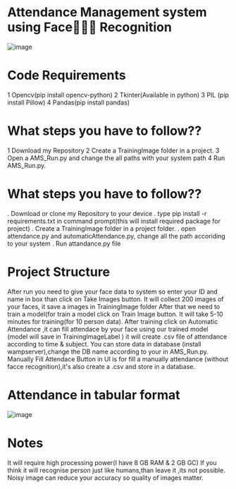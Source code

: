 # Attendance Management system using Face👦🏻👧 Recognition 

![image](https://user-images.githubusercontent.com/89336758/192049249-7381e7ee-68b0-4525-88d6-caddbcedfd3d.png)

# Code Requirements

 1 Opencv(pip install opencv-python)
 2 Tkinter(Available in python)
 3 PIL (pip install Pillow)
 4 Pandas(pip install pandas)
 
# What steps you have to follow??
  1 Download my Repository
  2 Create a TrainingImage folder in a project.
  3 Open a AMS_Run.py and change the all paths with your system path
  4 Run AMS_Run.py.

# What steps you have to follow??

 . Download or clone my Repository to your device
 . type pip install -r requirements.txt in command prompt(this will install required package for project)
 . Create a TrainingImage folder in a project folder.
 . open attendance.py and automaticAttendance.py, change all the path accoriding to your system
 . Run attandance.py file


# Project Structure

After run you need to give your face data to system so enter your ID and name in box than click on Take Images button.
It will collect 200 images of your faces, it save a images in TrainingImage folder
After that we need to train a model(for train a model click on Train Image button.
It will take 5-10 minutes for training(for 10 person data).
After training click on Automatic Attendance ,it can fill attendace by your face using our trained model (model will save in TrainingImageLabel )
it will create .csv file of attendance according to time & subject.
You can store data in database (install wampserver),change the DB name according to your in AMS_Run.py.
Manually Fill Attendace Button in UI is for fill a manually attendance (without facce recognition),it's also create a .csv and store in a database.


# Attendance in tabular format

![image](https://user-images.githubusercontent.com/89336758/192049759-b05641d6-339d-4be1-89fe-8d74c1fe306d.png)




# Notes

It will require high processing power(I have 8 GB RAM & 2 GB GC)
If you think it will recognise person just like humans,than leave it ,its not possible.
Noisy image can reduce your accuracy so quality of images matter.
